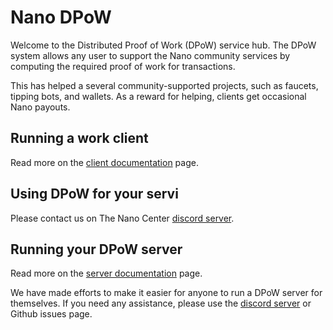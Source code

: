 # Nano DPoW

Welcome to the Distributed Proof of Work (DPoW) service hub. The DPoW system allows any user to support the Nano community services by computing the required proof of work for transactions.

This has helped a several community-supported projects, such as faucets, tipping bots, and wallets. As a reward for helping, clients get occasional Nano payouts.

## Running a work client

Read more on the [client documentation](client/README.md) page.

## Using DPoW for your servi

Please contact us on The Nano Center [discord server](https://discord.nanocenter.org).

## Running your DPoW server

Read more on the [server documentation](server/README.md) page.

We have made efforts to make it easier for anyone to run a DPoW server for themselves. If you need any assistance, please use the [discord server](https://discord.nanocenter.org) or Github issues page.
